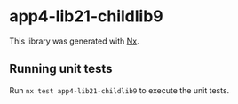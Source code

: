 # app4-lib21-childlib9

This library was generated with [Nx](https://nx.dev).

## Running unit tests

Run `nx test app4-lib21-childlib9` to execute the unit tests.
